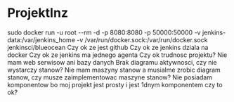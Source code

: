 # ProjektInz

sudo docker run -u root --rm -d -p 8080:8080 -p 50000:50000 -v jenkins-data:/var/jenkins_home -v /var/run/docker.sock:/var/run/docker.sock jenkinsci/blueocean
Czy ok ze jest github
Czy ok ze jenkins dziala na docker
Czy ok ze jenkins ma jednego agenta
Czy ok trudnosc projektu?
Nie mam web serwisow ani bazy danych
Brak diagramu aktywnosci, czy nie wystarczy stanow?
Nie mam maszyny stanow a musialme zrobic diagram stanow, czy musze zaimplementowac maszyne stanow?
Nie posiadam komponentow bo moj projekt jest prosty i jest 1dnym komponentem czy to ok?